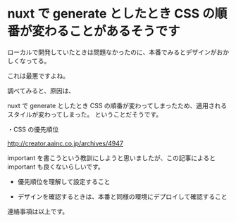 # nuxt で generate としたとき CSS の順番が変わることがあるそうです

ローカルで開発していたときは問題なかったのに、本番でみるとデザインがおかしくなってる。

これは最悪ですよね。

調べてみると、原因は、

nuxt で generate としたとき CSS の順番が変わってしまったため、適用されるスタイルが変わってしまった。
ということだそうです。

・CSS の優先順位

http://creator.aainc.co.jp/archives/4947

important を書こうという教訓にしようと思いましたが、この記事によると important も良くないらしいです。

- 優先順位を理解して設定すること

- デザインを確認するときは、本番と同様の環境にデプロイして確認すること

連絡事項は以上です。
